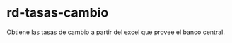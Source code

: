 rd-tasas-cambio
===============

Obtiene las tasas de cambio a partir del excel que provee el banco central. 

